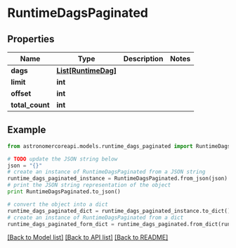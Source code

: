 # RuntimeDagsPaginated


## Properties
Name | Type | Description | Notes
------------ | ------------- | ------------- | -------------
**dags** | [**List[RuntimeDag]**](RuntimeDag.md) |  | 
**limit** | **int** |  | 
**offset** | **int** |  | 
**total_count** | **int** |  | 

## Example

```python
from astronomercoreapi.models.runtime_dags_paginated import RuntimeDagsPaginated

# TODO update the JSON string below
json = "{}"
# create an instance of RuntimeDagsPaginated from a JSON string
runtime_dags_paginated_instance = RuntimeDagsPaginated.from_json(json)
# print the JSON string representation of the object
print RuntimeDagsPaginated.to_json()

# convert the object into a dict
runtime_dags_paginated_dict = runtime_dags_paginated_instance.to_dict()
# create an instance of RuntimeDagsPaginated from a dict
runtime_dags_paginated_form_dict = runtime_dags_paginated.from_dict(runtime_dags_paginated_dict)
```
[[Back to Model list]](../README.md#documentation-for-models) [[Back to API list]](../README.md#documentation-for-api-endpoints) [[Back to README]](../README.md)


